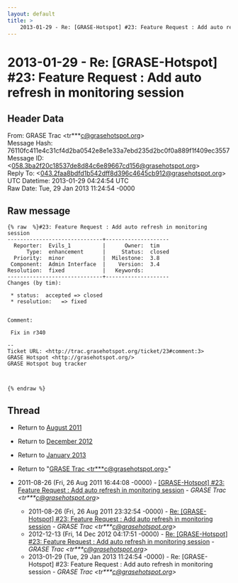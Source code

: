 ```yaml
---
layout: default
title: >
    2013-01-29 - Re: [GRASE-Hotspot] #23: Feature Request : Add auto refresh in monitoring session
---
```


# 2013-01-29 - Re: [GRASE-Hotspot] #23: Feature Request : Add auto refresh in monitoring session

## Header Data

From: GRASE Trac \<tr***c@grasehotspot.org\><br>
Message Hash: 76110fc411e4c31cf4d2ba0542e8e1e33a7ebd235d2bc0f0a889f1f409ec3557<br>
Message ID: \<058.3ba2f20c18537de8d84c6e89667cd156@grasehotspot.org\><br>
Reply To: \<043.2faa8bdfd1b542dff8d396c4645cb912@grasehotspot.org\><br>
UTC Datetime: 2013-01-29 04:24:54 UTC<br>
Raw Date: Tue, 29 Jan 2013 11:24:54 -0000<br>

## Raw message

```
{% raw  %}#23: Feature Request : Add auto refresh in monitoring session
------------------------------+--------------------
  Reporter:  Evils_1          |      Owner:  tim
      Type:  enhancement      |     Status:  closed
  Priority:  minor            |  Milestone:  3.8
 Component:  Admin Interface  |    Version:  3.4
Resolution:  fixed            |   Keywords:
------------------------------+--------------------
Changes (by tim):

 * status:  accepted => closed
 * resolution:   => fixed


Comment:

 Fix in r340

-- 
Ticket URL: <http://trac.grasehotspot.org/ticket/23#comment:3>
GRASE Hotspot <http://grasehotspot.org/>
GRASE Hotspot bug tracker



{% endraw %}
```

## Thread

+ Return to [August 2011](/archive/2011/08)
+ Return to [December 2012](/archive/2012/12)
+ Return to [January 2013](/archive/2013/01)

+ Return to "[GRASE Trac <tr***c<span>@</span>grasehotspot.org>](/authors/tr___c_at_grasehotspot_org)"

+ 2011-08-26 (Fri, 26 Aug 2011 16:44:08 -0000) - [[GRASE-Hotspot] #23: Feature Request : Add auto refresh in monitoring session](/archive/2011/08/1bb58d1c507fa6e5679337b0dba1c2996f3ac0b1cb59231c49739de0d289f2c7) - _GRASE Trac \<tr***c@grasehotspot.org\>_
  + 2011-08-26 (Fri, 26 Aug 2011 23:32:54 -0000) - [Re: [GRASE-Hotspot] #23: Feature Request : Add auto refresh in monitoring session](/archive/2011/08/e6ee6bc2ecd5f5fa68dd063354cb8ddeab653f686d1c45a899618f564a1f794b) - _GRASE Trac \<tr***c@grasehotspot.org\>_
  + 2012-12-13 (Fri, 14 Dec 2012 04:17:51 -0000) - [Re: [GRASE-Hotspot] #23: Feature Request : Add auto refresh in monitoring session](/archive/2012/12/87eeb02562ed1fffd8bf5ef19b69698856d4ca0f666fc0896607514e1cd6468e) - _GRASE Trac \<tr***c@grasehotspot.org\>_
  + 2013-01-29 (Tue, 29 Jan 2013 11:24:54 -0000) - Re: [GRASE-Hotspot] #23: Feature Request : Add auto refresh in monitoring session - _GRASE Trac \<tr***c@grasehotspot.org\>_

